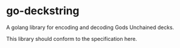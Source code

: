 
# go-deckstring

A golang library for encoding and decoding Gods Unchained decks. 

This library should conform to the specification here. 